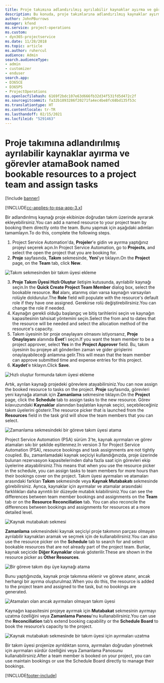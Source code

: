 ```yaml
---
title: Proje takımına adlandırılmış ayrılabilir kaynaklar ayırma ve görevler atama
description: Bu konuda, proje takımlarına adlandırılmış kaynaklar ayırma ve bunları görevlere atama hakkında bilgiler sağlanmaktadır.
author: JohnPBurrows
manager: kfend
ms.service: project-operations
ms.custom:
- dyn365-projectservice
ms.date: 11/28/2018
ms.topic: article
ms.author: ruhercul
audience: Admin
search.audienceType:
- admin
- customizer
- enduser
search.app:
- D365CE
- D365PS
- ProjectOperations
ms.openlocfilehash: 6169f2bdc107e63d666fb32d34f531fd5d472c2f
ms.sourcegitcommit: fa32b1893286f20271fa4ec4be8fc68bd135f53c
ms.translationtype: HT
ms.contentlocale: tr-TR
ms.lasthandoff: 02/15/2021
ms.locfileid: "5291463"
---
```

# <a name="book-named-bookable-resources-to-a-project-team-and-assign-tasks"></a><span data-ttu-id="0a730-103">Proje takımına adlandırılmış ayrılabilir kaynaklar ayırma ve görevler atama</span><span class="sxs-lookup"><span data-stu-id="0a730-103">Book named bookable resources to a project team and assign tasks</span></span> 

[!include [banner](../includes/psa-now-project-operations.md)]

[!INCLUDE[cc-applies-to-psa-app-3.x](../includes/cc-applies-to-psa-app-3x.md)]

<span data-ttu-id="0a730-104">Bir adlandırılmış kaynağı proje ekibinize doğrudan takım üzerinde ayırarak ekleyebilirsiniz.</span><span class="sxs-lookup"><span data-stu-id="0a730-104">You can  add a named resource to your project team by booking them directly onto the team.</span></span> <span data-ttu-id="0a730-105">Bunu yapmak için aşağıdaki adımları tamamlayın.</span><span class="sxs-lookup"><span data-stu-id="0a730-105">To do this, complete the following steps.</span></span>

1. <span data-ttu-id="0a730-106">Project Service Automation'da, **Projeler**'e gidin ve ayırma yaptığınız projeyi seçerek açın.</span><span class="sxs-lookup"><span data-stu-id="0a730-106">In  Project Service Automation, go to **Projects**, and select the open the project that you are booking for.</span></span>
2. <span data-ttu-id="0a730-107">**Proje** sayfasında, **Takım** sekmesinde, **Yeni**'ye tıklayın.</span><span class="sxs-lookup"><span data-stu-id="0a730-107">On the **Project** page, on the **Team** tab, click **New**.</span></span> 

![Takım sekmesinden bir takım üyesi ekleme](media/RM-how-to-1.png)

3. <span data-ttu-id="0a730-109">**Proje Takım Üyesi Hızlı Oluştur** iletişim kutusunda, ayrılabilir kaynağı seçin.</span><span class="sxs-lookup"><span data-stu-id="0a730-109">In the **Quick Create Project Team Member** dialog box, select the bookable resource.</span></span> <span data-ttu-id="0a730-110">**Rol** alanı, atanmış olan varsa kaynağın varsayılan rolüyle doldurulur.</span><span class="sxs-lookup"><span data-stu-id="0a730-110">The **Role** field will populate with the resource's default role if they have one assigned.</span></span> <span data-ttu-id="0a730-111">Gerekirse rolü değiştirebilirsiniz.</span><span class="sxs-lookup"><span data-stu-id="0a730-111">You can change the role if needed.</span></span> 
4. <span data-ttu-id="0a730-112">Kaynağın gerekli olduğu başlangıç ve bitiş tarihlerini seçin ve kaynağın kapasitesinin tahsisat yöntemini seçin.</span><span class="sxs-lookup"><span data-stu-id="0a730-112">Select the from and to dates that the resource will be needed and select the allocation method of the resource's capacity.</span></span> 
5. <span data-ttu-id="0a730-113">Takım üyesinin bir proje onaylayanı olmasını istiyorsanız, **Proje Onaylayanı** alanında **Evet**'i seçin.</span><span class="sxs-lookup"><span data-stu-id="0a730-113">If you want the team member to be a project approver, select **Yes** in the **Project Approver** field.</span></span> <span data-ttu-id="0a730-114">Bu, takım üyesinin bu projeye ait gönderilen zaman ve gider girişlerini onaylayabileceği anlamına gelir.</span><span class="sxs-lookup"><span data-stu-id="0a730-114">This will mean that the team member can approve submitted time and expense entries for this project.</span></span> 
6. <span data-ttu-id="0a730-115">**Kaydet**'e tıklayın.</span><span class="sxs-lookup"><span data-stu-id="0a730-115">Click **Save**.</span></span>

![Hızlı oluştur formunda takım üyesi ekleme](media/RM-how-to-2.png)


<span data-ttu-id="0a730-117">Artık, ayrılan kaynağı projedeki görevlere atayabilirsiniz.</span><span class="sxs-lookup"><span data-stu-id="0a730-117">You can now assign the booked resource to tasks on the project.</span></span> <span data-ttu-id="0a730-118">**Proje** sayfasında, görevleri yeni kaynağa atamak için **Zamanlama** sekmesine tıklayın.</span><span class="sxs-lookup"><span data-stu-id="0a730-118">On the **Project** page, click the **Schedule** tab to assign tasks to the new resource.</span></span> <span data-ttu-id="0a730-119">Görev kılavuzundaki **Kaynaklar** alanından başlatılan kaynak seçici, seçebileceğiniz takım üyelerini gösterir.</span><span class="sxs-lookup"><span data-stu-id="0a730-119">The resource picker that is launched from the **Resources** field in the task grid will show the team members that you can select.</span></span>

![Zamanlama sekmesindeki bir göreve takım üyesi atama](media/RM-how-to-3.png)

<span data-ttu-id="0a730-121">Project Service Automation (PSA) sürüm 3'te, kaynak ayırmaları ve görev atamaları sıkı bir şekilde eşitlenmez.</span><span class="sxs-lookup"><span data-stu-id="0a730-121">In version 3 for Project Service Automation (PSA), resource bookings and task assignments are not tightly coupled.</span></span> <span data-ttu-id="0a730-122">Bu, zamanlamadaki kaynak seçiciyi kullandığınızda, proje üzerinde bulunan rezervasyon kapasitelerinden daha fazla saat için görevleri ekip üyelerine atayabilirsiniz.</span><span class="sxs-lookup"><span data-stu-id="0a730-122">This means that when you use the resource picker in the schedule, you can assign tasks to team members for more hours than their bookings cover on the project.</span></span>
<span data-ttu-id="0a730-123">Takım üyesi ayırmaları ve atamaları arasındaki farkları **Takım** sekmesinde veya **Kaynak Mutabakatı** sekmesinde görebilirsiniz. Ayrıca, kaynaklar için ayırmalar ve atamalar arasındaki farklılıkları daha ayrıntılı bir düzeyde mutabık kılabilirsiniz.</span><span class="sxs-lookup"><span data-stu-id="0a730-123">You can see the differences between team member bookings and assignments on the **Team** tab or on the **Resource Reconciliation** tab. You can also reconcile the differences between bookings and assignments for resources at a more detailed level.</span></span>

![Kaynak mutabakatı sekmesi](media/RM-how-to-4.png)

<span data-ttu-id="0a730-125">**Zamanlama** sekmesindeki kaynak seçiciyi proje takımının parçası olmayan ayrılabilir kaynakları aramak ve seçmek için de kullanabilirsiniz.</span><span class="sxs-lookup"><span data-stu-id="0a730-125">You can also use the resource picker on the **Schedule** tab to search for and select bookable resources that are not already part of the project team.</span></span> <span data-ttu-id="0a730-126">Bunlar, kaynak seçicide **Diğer Kaynaklar** olarak gösterilir.</span><span class="sxs-lookup"><span data-stu-id="0a730-126">These are shown in the resource picker as **Other Resources**.</span></span>

![Bir göreve takım dışı üye kaynağı atama](media/RM-how-to-5.png)

<span data-ttu-id="0a730-128">Bunu yaptığınızda, kaynak proje takımına eklenir ve göreve atanır, ancak herhangi bir ayırma oluşturulmaz.</span><span class="sxs-lookup"><span data-stu-id="0a730-128">When you do this, the resource is added to the project team and assigned to the task, but no bookings are generated.</span></span>

![Atamaları olan ancak ayırmaları olmayan takım üyesi](media/RM-how-to-6.png)

<span data-ttu-id="0a730-130">Kaynağın kapasitesini projeye ayırmak için **Mutabakat** sekmesinin ayırmayı uzatma özelliğini veya **Zamanlama Panosu**'nu kullanabilirsiniz.</span><span class="sxs-lookup"><span data-stu-id="0a730-130">You can use the **Reconciliation** tab’s extend booking capability or the **Schedule Board** to book the resource’s capacity to the project.</span></span>

![Kaynak mutabakatı sekmesinde bir takım üyesi için ayırmaları uzatma](media/RM-how-to-7.png)

<span data-ttu-id="0a730-132">Bir takım üyesi projenize ayrıldıktan sonra, ayırmaları doğrudan yönetmek için ayırmaları sürdür özelliğini veya Zamanlama Panosunu kullanabilirsiniz.</span><span class="sxs-lookup"><span data-stu-id="0a730-132">After a team member is booked on your project, you can use maintain bookings or use the Schedule Board directly to manage their bookings.</span></span>


[!INCLUDE[footer-include](../includes/footer-banner.md)]